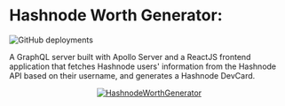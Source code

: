 # Hashnode Worth Generator:

![GitHub deployments](https://img.shields.io/github/deployments/gateremark/hashnode_worth_generator/production?style=flat&logo=vercel&logoColor=white&label=vercel)

A GraphQL server built with Apollo Server and a ReactJS frontend application that fetches Hashnode users' information from the Hashnode API based on their username, and generates a Hashnode DevCard.

<div align="center">
<a href="https://hashnode-worth.vercel.app/">
   
![HashnodeWorthGenerator](https://res.cloudinary.com/dvuazircp/image/upload/v1706303927/hashvid2_tcvh1q.gif)

</a>
</div>
